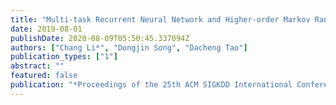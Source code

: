 ```yaml
---
title: "Multi-task Recurrent Neural Network and Higher-order Markov Random Fields for Stock Price Prediction"
date: 2019-08-01
publishDate: 2020-08-09T05:50:45.337094Z
authors: ["Chang Li*", "Dongjin Song", "Dacheng Tao"]
publication_types: ["1"]
abstract: ""
featured: false
publication: "*Proceedings of the 25th ACM SIGKDD International Conference on Knowledge Discovery  and  Data  Mining  (KDD)*"
---
```


